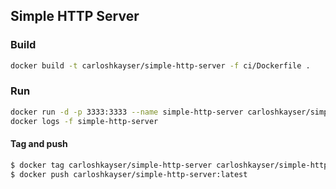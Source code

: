 ## Simple HTTP Server

### Build

```sh
docker build -t carloshkayser/simple-http-server -f ci/Dockerfile .
```

### Run

```sh
docker run -d -p 3333:3333 --name simple-http-server carloshkayser/simple-http-server
docker logs -f simple-http-server
```

#### Tag and push

```sh
$ docker tag carloshkayser/simple-http-server carloshkayser/simple-http-server:latest
$ docker push carloshkayser/simple-http-server:latest
```